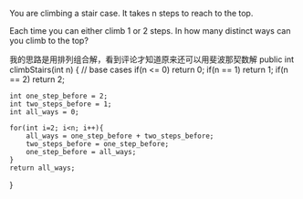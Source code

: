 You are climbing a stair case. It takes n steps to reach to the top.

Each time you can either climb 1 or 2 steps. In how many distinct ways can you climb to the top?


我的思路是用排列组合解，看到评论才知道原来还可以用斐波那契数解
public int climbStairs(int n) {
    // base cases
    if(n <= 0) return 0;
    if(n == 1) return 1;
    if(n == 2) return 2;
    
    int one_step_before = 2;
    int two_steps_before = 1;
    int all_ways = 0;
    
    for(int i=2; i<n; i++){
    	all_ways = one_step_before + two_steps_before;
    	two_steps_before = one_step_before;
        one_step_before = all_ways;
    }
    return all_ways;
}